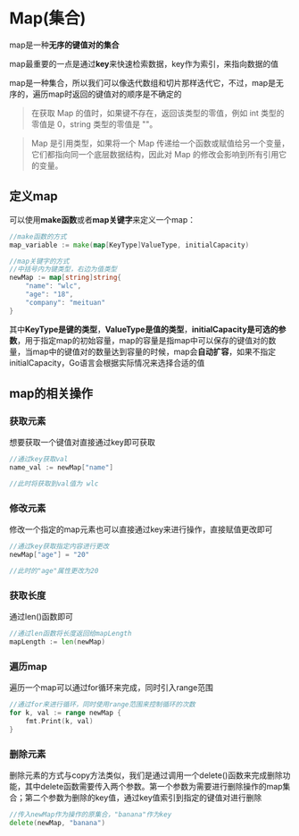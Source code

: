 # Map(集合)
map是一种**无序的键值对的集合**

map最重要的一点是通过**key**来快速检索数据，key作为索引，来指向数据的值

map是一种集合，所以我们可以像迭代数组和切片那样迭代它，不过，map是无序的，遍历map时返回的键值对的顺序是不确定的

> 在获取 Map 的值时，如果键不存在，返回该类型的零值，例如 int 类型的零值是 0，string 类型的零值是 ""。

> Map 是引用类型，如果将一个 Map 传递给一个函数或赋值给另一个变量，它们都指向同一个底层数据结构，因此对 Map 的修改会影响到所有引用它的变量。

## 定义map
可以使用**make函数**或者**map关键字**来定义一个map：

```go
//make函数的方式
map_variable := make(map[KeyType]ValueType, initialCapacity)

//map关键字的方式
//中括号内为键类型，右边为值类型
newMap := map[string]string{
    "name": "wlc",
    "age": "18",
    "company": "meituan"
}
```
其中**KeyType是键的类型**，**ValueType是值的类型**，**initialCapacity是可选的参数**，用于指定map的初始容量，map的容量是指map中可以保存的键值对的数量，当map中的键值对的数量达到容量的时候，map会**自动扩容**，如果不指定initialCapacity，Go语言会根据实际情况来选择合适的值

## map的相关操作
### 获取元素
想要获取一个键值对直接通过key即可获取

```go
//通过key获取val
name_val := newMap["name"]

//此时将获取到val值为 wlc
```

### 修改元素
修改一个指定的map元素也可以直接通过key来进行操作，直接赋值更改即可

```go
//通过key获取指定内容进行更改
newMap["age"] = "20"

//此时的"age"属性更改为20
```

### 获取长度
通过len()函数即可

```go
//通过len函数将长度返回给mapLength
mapLength := len(newMap)
```

### 遍历map
遍历一个map可以通过for循环来完成，同时引入range范围

```go
//通过for来进行循环，同时使用range范围来控制循环的次数
for k, val := range newMap {
    fmt.Print(k, val)
}
```

### 删除元素
删除元素的方式与copy方法类似，我们是通过调用一个delete()函数来完成删除功能，其中delete函数需要传入两个参数。第一个参数为需要进行删除操作的map集合；第二个参数为删除的key值，通过key值索引到指定的键值对进行删除

```go
//传入newMap作为操作的原集合，"banana"作为key
delete(newMap, "banana")
```